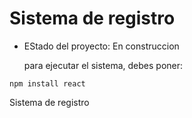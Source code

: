 <h1>Sistema de registro</h1>

- EStado del proyecto: En construccion

  para ejecutar el sistema, debes poner:
  
``` npm install react ```

Sistema de registro
